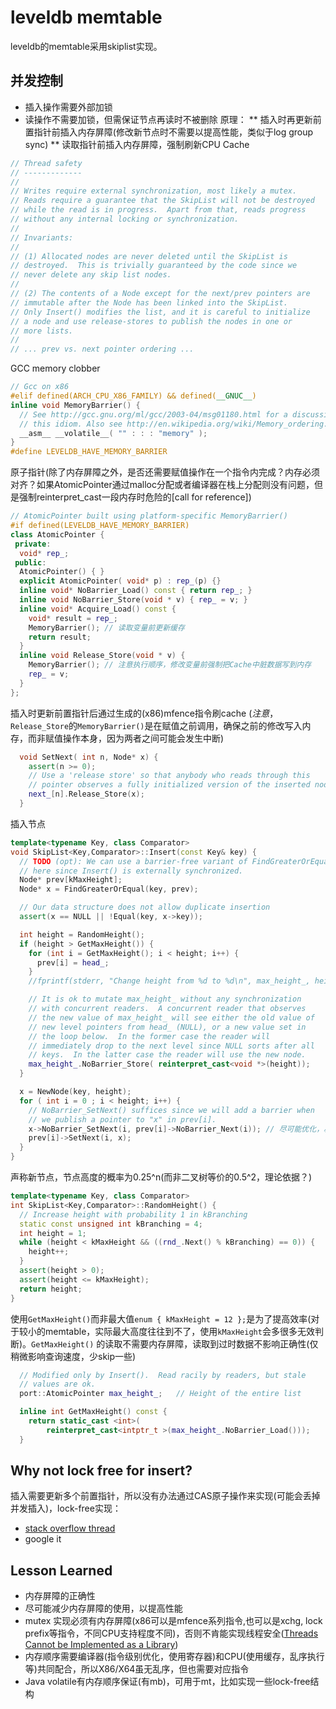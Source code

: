 leveldb memtable
==================

leveldb的memtable采用skiplist实现。

并发控制
--------------------------
* 插入操作需要外部加锁
* 读操作不需要加锁，但需保证节点再读时不被删除
  原理：
    ** 插入时再更新前置指针前插入内存屏障(修改新节点时不需要以提高性能，类似于log group sync)
    ** 读取指针前插入内存屏障，强制刷新CPU Cache

```C++
// Thread safety
// -------------
//
// Writes require external synchronization, most likely a mutex.
// Reads require a guarantee that the SkipList will not be destroyed
// while the read is in progress.  Apart from that, reads progress
// without any internal locking or synchronization.
//
// Invariants:
//
// (1) Allocated nodes are never deleted until the SkipList is
// destroyed.  This is trivially guaranteed by the code since we
// never delete any skip list nodes.
//
// (2) The contents of a Node except for the next/prev pointers are
// immutable after the Node has been linked into the SkipList.
// Only Insert() modifies the list, and it is careful to initialize
// a node and use release-stores to publish the nodes in one or
// more lists.
//
// ... prev vs. next pointer ordering ...
```

GCC memory clobber
```C++
// Gcc on x86
#elif defined(ARCH_CPU_X86_FAMILY) && defined(__GNUC__)
inline void MemoryBarrier() {
  // See http://gcc.gnu.org/ml/gcc/2003-04/msg01180.html for a discussion on
  // this idiom. Also see http://en.wikipedia.org/wiki/Memory_ordering.
  __asm__ __volatile__( "" : : : "memory" );
}
#define LEVELDB_HAVE_MEMORY_BARRIER
```

原子指针(除了内存屏障之外，是否还需要赋值操作在一个指令内完成？内存必须对齐？如果AtomicPointer通过malloc分配或者编译器在栈上分配则没有问题，但是强制reinterpret_cast一段内存时危险的[call for reference])
```C++
// AtomicPointer built using platform-specific MemoryBarrier()
#if defined(LEVELDB_HAVE_MEMORY_BARRIER)
class AtomicPointer {
 private:
  void* rep_;
 public:
  AtomicPointer() { }
  explicit AtomicPointer( void* p) : rep_(p) {}
  inline void* NoBarrier_Load() const { return rep_; }
  inline void NoBarrier_Store(void * v) { rep_ = v; }
  inline void* Acquire_Load() const {
    void* result = rep_;
    MemoryBarrier(); // 读取变量前更新缓存
    return result;
  }
  inline void Release_Store(void * v) {
    MemoryBarrier(); // 注意执行顺序，修改变量前强制把Cache中脏数据写到内存
    rep_ = v;
  }
};
```

插入时更新前置指针后通过生成的(x86)mfence指令刷cache
(_注意_，`Release_Store`的`MemoryBarrier()`是在赋值之前调用，确保之前的修改写入内存，而非赋值操作本身，因为两者之间可能会发生中断)
```C++
  void SetNext( int n, Node* x) {
    assert(n >= 0);
    // Use a 'release store' so that anybody who reads through this
    // pointer observes a fully initialized version of the inserted node.
    next_[n].Release_Store(x);
  }
```

插入节点
```C++
template<typename Key, class Comparator>
void SkipList<Key,Comparator>::Insert(const Key& key) {
  // TODO (opt): We can use a barrier-free variant of FindGreaterOrEqual()
  // here since Insert() is externally synchronized.
  Node* prev[kMaxHeight];
  Node* x = FindGreaterOrEqual(key, prev);

  // Our data structure does not allow duplicate insertion
  assert(x == NULL || !Equal(key, x->key));

  int height = RandomHeight();
  if (height > GetMaxHeight()) {
    for (int i = GetMaxHeight(); i < height; i++) {
      prev[i] = head_;
    }
    //fprintf(stderr, "Change height from %d to %d\n", max_height_, height);

    // It is ok to mutate max_height_ without any synchronization
    // with concurrent readers.  A concurrent reader that observes
    // the new value of max_height_ will see either the old value of
    // new level pointers from head_ (NULL), or a new value set in
    // the loop below.  In the former case the reader will
    // immediately drop to the next level since NULL sorts after all
    // keys.  In the latter case the reader will use the new node.
    max_height_.NoBarrier_Store( reinterpret_cast<void *>(height)); 
  }

  x = NewNode(key, height);
  for ( int i = 0 ; i < height; i++) {
    // NoBarrier_SetNext() suffices since we will add a barrier when
    // we publish a pointer to "x" in prev[i].
    x->NoBarrier_SetNext(i, prev[i]->NoBarrier_Next(i)); // 尽可能优化，减少mb的使用
    prev[i]->SetNext(i, x);
  }
}
```

声称新节点，节点高度的概率为0.25^n(而非二叉树等价的0.5^2，理论依据？)
```C++
template<typename Key, class Comparator>
int SkipList<Key,Comparator>::RandomHeight() {
  // Increase height with probability 1 in kBranching
  static const unsigned int kBranching = 4;
  int height = 1;
  while (height < kMaxHeight && ((rnd_.Next() % kBranching) == 0)) {
    height++;
  }
  assert(height > 0);
  assert(height <= kMaxHeight);
  return height;
}
```

使用`GetMaxHeight()`而非最大值`enum { kMaxHeight = 12 };`是为了提高效率(对于较小的memtable，实际最大高度往往到不了，使用`kMaxHeight`会多很多无效判断)。`GetMaxHeight()` 的读取不需要内存屏障，读取到过时数据不影响正确性(仅稍微影响查询速度，少skip一些)

```C++
  // Modified only by Insert().  Read racily by readers, but stale
  // values are ok.
  port::AtomicPointer max_height_;   // Height of the entire list

  inline int GetMaxHeight() const {
    return static_cast <int>(
        reinterpret_cast<intptr_t >(max_height_.NoBarrier_Load()));
  }
```

Why not lock free for insert?
---------------------
插入需要更新多个前置指针，所以没有办法通过CAS原子操作来实现(可能会丢掉并发插入)，lock-free实现：
* [stack overflow thread](http://stackoverflow.com/questions/3479043/how-to-implement-lock-free-skip-list)
* google it

Lesson Learned
---------------------
* 内存屏障的正确性
* 尽可能减少内存屏障的使用，以提高性能
* mutex 实现必须有内存屏障(x86可以是mfence系列指令,也可以是xchg, lock prefix等指令，不同CPU支持程度不同)，否则不肯能实现线程安全([Threads Cannot be Implemented as a Library](http://www.hpl.hp.com/techreports/2004/HPL-2004-209.pdf))
* 内存顺序需要编译器(指令级别优化，使用寄存器)和CPU(使用缓存，乱序执行等)共同配合，所以X86/X64虽无乱序，但也需要对应指令
* Java volatile有内存顺序保证(有mb)，可用于mt，比如实现一些lock-free结构
